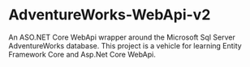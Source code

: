 # AdventureWorks-WebApi-v2
An ASO.NET Core WebApi wrapper around the Microsoft Sql Server AdventureWorks database. This project is a vehicle for learning Entity Framework Core and Asp.Net Core WebApi.
